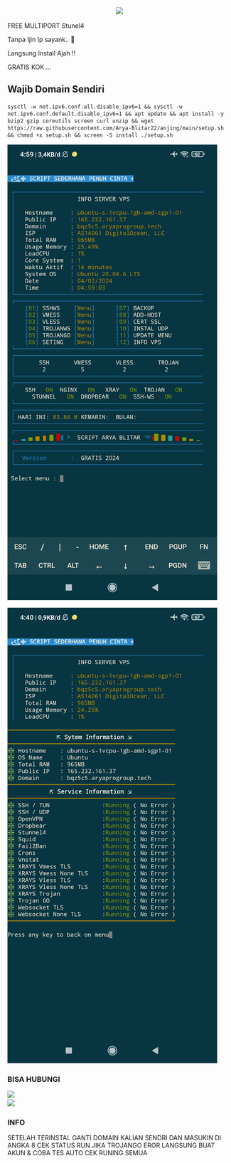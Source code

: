 <p align="center">
<img src="https://readme-typing-svg.herokuapp.com?color=%2336BCF7&center=true&vCenter=true&lines=H+A+P+P+Y+++N+E+W+++Y+Y+E+A+R++2025" />
</p>

FREE MULTIPORT Stunel4

Tanpa Ijin Ip sayank.. 🤣

Langsung Install Ajah !!

GRATIS KOK....

## Wajib Domain Sendiri

````
sysctl -w net.ipv6.conf.all.disable_ipv6=1 && sysctl -w net.ipv6.conf.default.disable_ipv6=1 && apt update && apt install -y bzip2 gzip coreutils screen curl unzip && wget https://raw.githubusercontent.com/Arya-Blitar22/anjing/main/setup.sh && chmod +x setup.sh && screen -S install ./setup.sh
````


![logo](https://raw.githubusercontent.com/Arya-Blitar22/anjing/main/scp.png)

![logo](https://raw.githubusercontent.com/Arya-Blitar22/anjing/main/scp1.png)

### BISA HUBUNGI
<a href="https://t.me/AryaBlitar" target=”_blank”><img src="https://img.shields.io/static/v1?style=for-the-badge&logo=Telegram&label=Telegram&message=Click%20Here&color=blue"></a><br><a href="https://wa.me/6281931615811" target=”_blank”><img src="https://img.shields.io/static/v1?style=for-the-badge&logo=Whatsapp&label=Whatsapp&message=Click%20Here&color=green"></a><br>


### INFO

SETELAH TERINSTAL GANTI DOMAIN KALIAN SENDRI DAN MASUKIN DI ANGKA 8
CEK STATUS RUN JIKA TROJANGO EROR LANGSUNG BUAT AKUN & COBA TES AUTO CEK RUNING SEMUA
